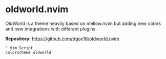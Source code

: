 # oldworld.nvim

OldWorld is a theme heavily based on mellow.nvim but adding new colors and new integrations with different plugins.

**Repository:** <https://github.com/dgox16/oldworld.nvim>

```vim
" Vim Script
colorscheme oldworld
```
